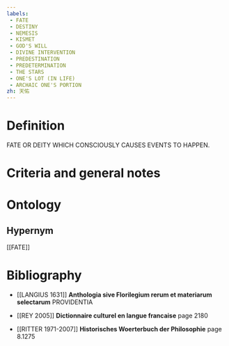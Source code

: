 ```yaml
---
labels: 
 - FATE
 - DESTINY
 - NEMESIS
 - KISMET
 - GOD'S WILL
 - DIVINE INTERVENTION
 - PREDESTINATION
 - PREDETERMINATION
 - THE STARS
 - ONE'S LOT (IN LIFE)
 - ARCHAIC ONE'S PORTION
zh: 天佑
---
```


# Definition
FATE OR DEITY WHICH CONSCIOUSLY CAUSES EVENTS TO HAPPEN.
# Criteria and general notes
# Ontology

## Hypernym
[[FATE]]
# Bibliography
- [[LANGIUS 1631]]
**Anthologia sive Florilegium rerum et materiarum selectarum** 
PROVIDENTIA
- [[REY 2005]]
**Dictionnaire culturel en langue francaise** page 2180

- [[RITTER 1971-2007]]
**Historisches Woerterbuch der Philosophie** page 8.1275
